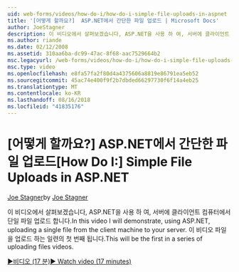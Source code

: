 ```yaml
---
uid: web-forms/videos/how-do-i/how-do-i-simple-file-uploads-in-aspnet
title: '[어떻게 할까요?]  ASP.NET에서 간단한 파일 업로드 | Microsoft Docs'
author: JoeStagner
description: 이 비디오에서 살펴보겠습니다, ASP.NET을 사용 하 여, 서버에 클라이언트 컴퓨터에서 단일 파일 업로드 합니다. 이 시리즈 업로드 중 첫 번째 됩니다...
ms.author: riande
ms.date: 02/12/2008
ms.assetid: 310aa6ba-dc99-47ac-8f68-aac7529664b2
msc.legacyurl: /web-forms/videos/how-do-i/how-do-i-simple-file-uploads-in-aspnet
msc.type: video
ms.openlocfilehash: e8fa57fa2f80d4a4375606a8819e86791ea5eb52
ms.sourcegitcommit: 45ac74e400f9f2b7dbded66297730f6f14a4eb25
ms.translationtype: MT
ms.contentlocale: ko-KR
ms.lasthandoff: 08/16/2018
ms.locfileid: "41835176"
---
```

<a name="how-do-i--simple-file-uploads-in-aspnet"></a><span data-ttu-id="25178-104">[어떻게 할까요?]  ASP.NET에서 간단한 파일 업로드</span><span class="sxs-lookup"><span data-stu-id="25178-104">[How Do I:]  Simple File Uploads in ASP.NET</span></span>
====================
<span data-ttu-id="25178-105">[Joe Stagner](https://github.com/JoeStagner)</span><span class="sxs-lookup"><span data-stu-id="25178-105">by [Joe Stagner](https://github.com/JoeStagner)</span></span>

<span data-ttu-id="25178-106">이 비디오에서 살펴보겠습니다, ASP.NET을 사용 하 여, 서버에 클라이언트 컴퓨터에서 단일 파일 업로드 합니다.</span><span class="sxs-lookup"><span data-stu-id="25178-106">In this video I will demonstrate, using ASP.NET, uploading a single file from the client machine to your server.</span></span> <span data-ttu-id="25178-107">이 비디오 파일을 업로드 하는 일련의 첫 번째 됩니다.</span><span class="sxs-lookup"><span data-stu-id="25178-107">This will be the first in a series of uploading files videos.</span></span>

[<span data-ttu-id="25178-108">&#9654;비디오 (17 분)</span><span class="sxs-lookup"><span data-stu-id="25178-108">&#9654; Watch video (17 minutes)</span></span>](https://channel9.msdn.com/Blogs/ASP-NET-Site-Videos/how-do-i-simple-file-uploads-in-aspnet)
